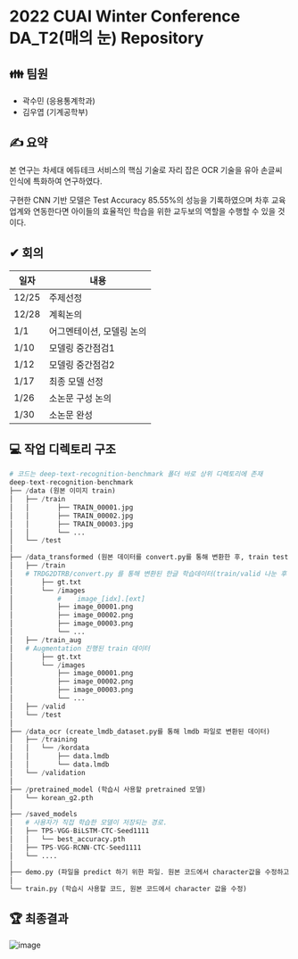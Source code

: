 # 2022 CUAI Winter Conference DA_T2(매의 눈) Repository


## 👪 팀원
- 곽수민 (응용통계학과)
- 김우엽 (기계공학부)


## ✍ 요약
본 연구는 차세대 에듀테크 서비스의 핵심 기술로 자리 잡은 OCR 기술을 유아 손글씨 인식에 특화하여 연구하였다. 

구현한 CNN 기반 모델은 Test Accuracy 85.55%의 성능을 기록하였으며 차후 교육 업계와 연동한다면 아이들의 효율적인 학습을 위한 교두보의 역할을 수행할 수 있을 것이다.



## ✔ 회의
|일자|내용|
|------|---|
|12/25|주제선정|
|12/28|계획논의|
|1/1|어그멘테이션, 모델링 논의|
|1/10|모델링 중간점검1|
|1/12|모델링 중간점검2|
|1/17|최종 모델 선정|
|1/26|소논문 구성 논의|
|1/30|소논문 완성|



## 💻 작업 디렉토리 구조
```python
# 코드는 deep-text-recognition-benchmark 폴더 바로 상위 디렉토리에 존재
deep-text-recognition-benchmark
├── /data (원본 이미지 train)
│   ├── /train
│   │       ├── TRAIN_00001.jpg
│   │       ├── TRAIN_00002.jpg
│   │       ├── TRAIN_00003.jpg
│   │       └── ...
│   └── /test
│
├── /data_transformed (원본 데이터를 convert.py를 통해 변환한 후, train test split으로 train과 valid를 임의로 나눴음. gt.txt까지 생성)
│   ├── /train
│   # TRDG2DTRB/convert.py 를 통해 변환된 한글 학습데이터(train/valid 나눈 후 train 데이터는 Augmentation 진행)
│       ├── gt.txt
│       └── /images
│           #    image_[idx].[ext]
│           ├── image_00001.png
│           ├── image_00002.png
│           ├── image_00003.png
│           └── ...
│   ├── /train_aug
│   # Augmentation 진행된 train 데이터
│       ├── gt.txt
│       └── /images
│           ├── image_00001.png
│           ├── image_00002.png
│           ├── image_00003.png
│           └── ...
│   ├── /valid
│   └── /test
│
├── /data_ocr (create_lmdb_dataset.py를 통해 lmdb 파일로 변환된 데이터)
│   ├── /training
│   │   └── /kordata
│   │       ├── data.lmdb
│   │       └── data.lmdb
│   └── /validation
│
├── /pretrained_model (학습시 사용할 pretrained 모델)
│   └── korean_g2.pth
│
├── /saved_models
│   # 사용자가 직접 학습한 모델이 저장되는 경로.
│   ├── TPS-VGG-BiLSTM-CTC-Seed1111
│   │   └── best_accuracy.pth
│   ├── TPS-VGG-RCNN-CTC-Seed1111
│   └── ....
│
├── demo.py (파일을 predict 하기 위한 파일. 원본 코드에서 character값을 수정하고, 저장되는 로그 파일의 형식을 수정함)
│
└── train.py (학습시 사용할 코드, 원본 코드에서 character 값을 수정)
```

## 🏆 최종결과
![image](https://user-images.githubusercontent.com/99728502/217172244-07419b96-7fff-47f0-a507-a9aa07c2d273.png)
